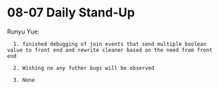 # 08-07 Daily Stand-Up

Runyu Yue:
```
  1. finished debugging of join events that send multiple boolean value to front end and rewrite cleaner based on the need from front end

  2. Wishing no any futher bugs will be observed

  3. None

```
